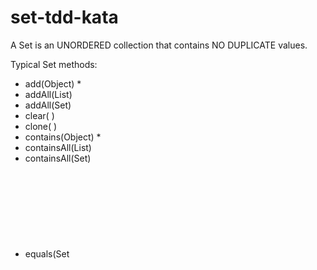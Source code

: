 # set-tdd-kata

A Set is an UNORDERED collection that contains NO DUPLICATE values.

Typical Set methods:
* add(Object) *
* addAll(List<Object>)
* addAll(Set<Object>)
* clear( )
* clone( )
* contains(Object) *
* containsAll(List<Object>)
* containsAll(Set<Object>)
* equals(Set<Object>)
* hashCode( )
* isEmpty ( ) *
* remove(Object)
* removeAll(List<Object>)
* removeAll(Set<Object>)
* retainAll(List<Object>)
* retainAll(Set)
* Size(  ) *

TDD Katas are exercises used for practicing Test Driven Development which follows the
"[Red, green, refactor](http://www.santeon.com/insight-blog/video-and-article/33-insight-blog/video-and-article/229-test-driven-development-red-green-refactor)"
mantra.


Other things to practice while doing your TDD Katas:

IDE Keyboard Short Cuts:

Intellij Keymap ([Windows](https://resources.jetbrains.com/assets/products/intellij-idea/IntelliJIDEA_ReferenceCard.pdf), [MAC](https://resources.jetbrains.com/assets/products/intellij-idea/IntelliJIDEA_ReferenceCard_mac.pdf))

Eclipse Keymap ([Windows](http://eclipse-tools.sourceforge.net/Keyboard_shortcuts_(3.0).pdf), [MAC](https://www.cheatography.com/ankushagarwal11/cheat-sheets/eclipse-mac-os-x/))
